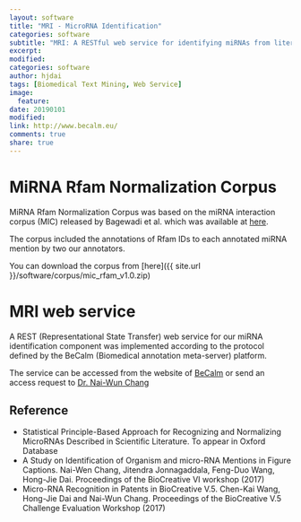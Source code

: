 ```yaml
---
layout: software
title: "MRI - MicroRNA Identification"
categories: software
subtitle: "MRI: A RESTful web service for identifying miRNAs from literature and a corpus for miRNA identification."
excerpt:
modified:
categories: software
author: hjdai
tags: [Biomedical Text Mining, Web Service]
image:
  feature:
date: 20190101
modified: 
link: http://www.becalm.eu/
comments: true
share: true
---
```


# MiRNA Rfam Normalization Corpus

MiRNA Rfam Normalization Corpus was based on the miRNA interaction corpus (MIC) released by Bagewadi et al. which was available at [here](https://www.scai.fraunhofer.de/en/business-research-areas/bioinformatics/downloads/download-mirna-test-corpus.html).

The corpus included the annotations of Rfam IDs to each annotated miRNA mention by two our annotators. 

You can download the corpus from [here]({{ site.url }}/software/corpus/mic_rfam_v1.0.zip)

# MRI web service

A REST (Representational State Transfer) web service for our miRNA identification component was implemented according to the protocol defined by the BeCalm (Biomedical annotation meta-server) platform. 

The service can be accessed from the website of [BeCalm](http://www.becalm.eu/) or send an access request to [Dr. Nai-Wun Chang](mailto:d00945020@ntu.edu.tw)

## Reference

- Statistical Principle-Based Approach for Recognizing and Normalizing MicroRNAs Described in Scientific Literature. To appear in Oxford Database
- A Study on Identification of Organism and micro-RNA Mentions in Figure Captions. Nai-Wen Chang, Jitendra Jonnagaddala, Feng-Duo Wang, Hong-Jie Dai. Proceedings of the BioCreative VI workshop (2017)
- Micro-RNA Recognition in Patents in BioCreative V.5. Chen-Kai Wang, Hong-Jie Dai and Nai-Wun Chang. Proceedings of the BioCreative V.5 Challenge Evaluation Workshop (2017)